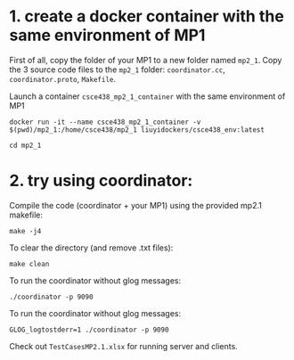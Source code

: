 # 1. create a docker container with the same environment of MP1

First of all, copy the folder of your MP1 to a new folder named `mp2_1`. Copy the 3 source code files to the `mp2_1` folder: `coordinator.cc`, `coordinator.proto`, `Makefile`.

Launch a container `csce438_mp2_1_container` with the same environment of MP1

    docker run -it --name csce438_mp2_1_container -v $(pwd)/mp2_1:/home/csce438/mp2_1 liuyidockers/csce438_env:latest

    cd mp2_1

# 2. try using coordinator:

Compile the code (coordinator + your MP1) using the provided mp2.1 makefile:

    make -j4

To clear the directory (and remove .txt files):
   
    make clean

To run the coordinator without glog messages:

    ./coordinator -p 9090

To run the coordinator without glog messages:

    GLOG_logtostderr=1 ./coordinator -p 9090

Check out `TestCasesMP2.1.xlsx` for running server and clients.